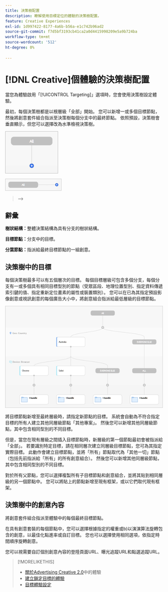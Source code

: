 ```yaml
---
title: 決策樹配置
description: 瞭解使用目標定位的體驗的決策樹配置。
feature: Creative Experiences
exl-id: 1d997422-8177-4a6b-b56a-e1c742b96ad2
source-git-commit: f7d5bf3193cb41ca2a0d4415998209e5a9b724ba
workflow-type: tm+mt
source-wordcount: '512'
ht-degree: 0%

---
```


# [!DNL Creative]個體驗的決策樹配置

當您為體驗啟用「[!UICONTROL Targeting]」選項時，您會使用決策樹設定體驗。

最初，每個決策樹都是以根層級「全部」開始。 您可以新增一或多個目標節點，然後將創意套件組合指派至決策樹每個分支中的最終節點。 依照預設，決策樹會垂直顯示，但您可以選擇改為水準檢視決策樹。

![沒有目標的垂直決策樹範例](/help/creative/assets/experience-decision-tree-no-targets.png "沒有目標的垂直決策樹範例")

![沒有目標的水準決策樹範例](/help/creative/assets/experience-decision-tree-no-targets-horizontal.png "沒有目標的水準決策樹範例")

<!--
>[!NOTE]
>
>You can optionally assign creative bundles to the root level, without targets. However, the [XXXX workflow](experience-create-no-targeting.md) XXXXX is better XXX.<!-- Explain the diff and why to choose the other option. -->
>-->

## 辭彙

**樹狀結構：**&#x200B;整體決策結構為具有分支的樹狀結構。

**目標節點：**&#x200B;分支中的目標。

**分葉節點：**&#x200B;指派給最終目標節點的一組創意。

## 決策樹中的目標

每個決策樹最多可以有五個層次的目標。 每個目標層級可包含多個分支，每個分支有一或多個具有相同目標型別的節點（受眾區段、地理位置型別、指定資料傳遞索引鍵的值、指定重新定位畫素的屬性或裝置類別）。 您可以在已為其指定預設影像創意或視訊創意的每個廣告大小中，將創意組合指派給最低層級的目標節點。

![含有目標的決策樹範例](/help/creative/assets/experience-decision-tree.png "含有目標的決策樹範例")

將目標節點新增至最終層級時，請指定新節點的目標。 系統會自動為不符合指定目標的所有人建立其他同層級節點「其他專案」。 然後您可以新增其他同層級節點，其中包含相同型別的不同目標。

但是，當您在現有層級之間插入目標節點時，新層級的第一個節點最初會被指派給「全部」。 若要識別特定目標，請在相同層次建立同層級目標節點，您可為其指定實際目標。 此動作會建立目標節點，並將「所有」節點取代為「其他一切」節點（包括先前指派給「所有」的所有創意組合）。 然後您可以新增其他同層級節點，其中包含相同型別的不同目標。

對於所有父節點，您可以選擇複製所有子目標節點和創意組合，並將其貼到相同層級的另一個節點中。 您可以將貼上的節點新增至現有框架，或以它們取代現有框架。

## 決策樹中的創意內容

將創意套件組合指派至體驗中的每個最終目標節點。

在具有創意套裝的每個節點中，您可以選擇根據指定的權重或b)以演演算法旋轉包含的創意，以最佳化點進率或自訂目標。 您也可以選擇使用相同選項，依指定時間順序旋轉創意。

您可以視需要自訂個別創意內容的登陸頁面URL、曝光追蹤URL和點選追蹤URL。<!-- Not in the UI as of 1/31: For flexible HTML5 creatives, you can customize any of the flexible attributes. -->

>[!MORELIKETHIS]
>
>* [關於Advertising Creative 2.0](experience-about.md)中的體驗
>* [建立鎖定目標的體驗](/help/creative/experiences/experience-create-targeting.md)
>* [目標體驗設定](/help/creative/experiences/experience-settings-targeting.md)
